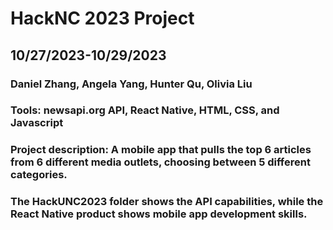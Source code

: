 # HackNC 2023 Project
## 10/27/2023-10/29/2023

### Daniel Zhang, Angela Yang, Hunter Qu, Olivia Liu

### Tools: newsapi.org API, React Native, HTML, CSS, and Javascript

### Project description: A mobile app that pulls the top 6 articles from 6 different media outlets, choosing between 5 different categories. 

### The HackUNC2023 folder shows the API capabilities, while the React Native product shows mobile app development skills.

 
